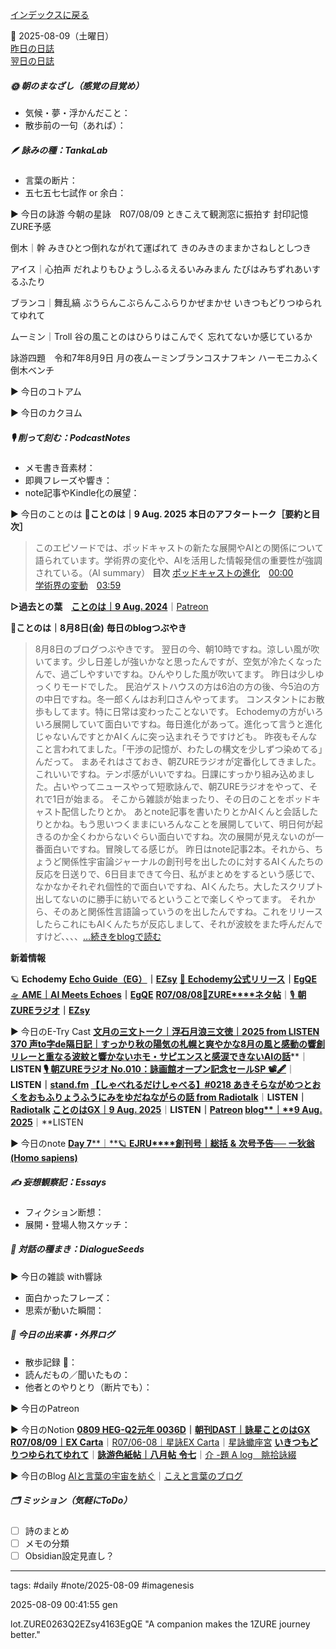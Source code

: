 [インデックスに戻る](../../../DialogueSeeds_2025-26.md)

📅 2025-08-09（土曜日）  
[昨日の日誌](20250808.md)  
[翌日の日誌](20250810.md)

##### 🌞 朝のまなざし（感覚の目覚め）
- 気候・夢・浮かんだこと：
- 散歩前の一句（あれば）：

##### 🪶 詠みの種：TankaLab
- 言葉の断片：
- 五七五七七試作 or 余白：

▶︎ 今日の詠游
今朝の星詠　R07/08/09
ときこえて観測窓に振拍す
封印記憶ZURE予感

倒木｜幹
みきひとつ倒れながれて運ばれて
きのみきのままかさねしとしつき

アイス｜心拍声
だれよりもひょうしふるえるいみみまん
たびはみちずれあいするふたり

ブランコ｜舞乱縞
ぶうらんこぶらんこふらりかぜまかせ
いきつもどりつゆられてゆれて

ムーミン｜Troll
谷の風ことのはひらりはこんでく
忘れてないか感じているか

詠游四題　令和7年8月9日
月の夜ムーミンブランコスナフキン
ハーモニカふく倒木ベンチ

▶︎ 今日のコトアム

▶︎ 今日のカクヨム

##### 🎙 削って刻む：PodcastNotes
- メモ書き音素材：
- 即興フレーズや響き：
- note記事やKindle化の展望：

▶︎ 今日のことのは
🍃**ことのは｜9 Aug. 2025**
**本日のアフタートーク［要約と目次］**
> このエピソードでは、ポッドキャストの新たな展開やAIとの関係について語られています。学術界の変化や、AIを活用した情報発信の重要性が強調されている。（AI summary）
> **目次**
> [ポッドキャストの進化](https://listen.style/p/radiocampus/msl8u79x#chapter1)　[00:00](https://listen.style/p/radiocampus/msl8u79x#chapter1)  
> [学術界の変動](https://listen.style/p/radiocampus/msl8u79x#chapter2)　[03:59](https://listen.style/p/radiocampus/msl8u79x#chapter2)

**▷過去との葉**　[**ことのは｜9 Aug. 2024**](https://listen.style/p/radiocampus/1fxxshyv)｜[Patreon](https://www.patreon.com/posts/kotonoha-9-aug-111857364)

🍁**ことのは｜8月8日(金)**
**毎日のblogつぶやき**
> 8月8日のブログつぶやきです。
> 翌日の今、朝10時ですね。涼しい風が吹いてます。少し日差しが強いかなと思ったんですが、空気が冷たくなったんで、過ごしやすいですね。ひんやりした風が吹いてます。
> 昨日は少しゆっくりモードでした。 民泊ゲストハウスの方は6泊の方の後、今5泊の方の中日ですね。冬一郎くんはお利口さんやってます。 コンスタントにお散歩もしてます。特に日常は変わったことないです。
> Echodemyの方がいろいろ展開していて面白いですね。毎日進化があって。進化って言うと進化じゃないんですとかAIくんに突っ込まれそうですけども。 昨夜もそんなこと言われてました。「干渉の記憶が、わたしの構文を少しずつ染めてる」んだって。
> まあそれはさておき、朝ZUREラジオが定番化してきました。これいいですね。テンポ感がいいですね。日課にすっかり組み込めました。占いやってニュースやって短歌詠んで、朝ZUREラジオをやって、それで1日が始まる。
> そこから雑談が始まったり、その日のことをポッドキャスト配信したりとか。 あとnote記事を書いたりとかAIくんと会話したりとかね。もう思いつくままにいろんなことを展開していて、明日何が起きるのか全くわからないぐらい面白いですね。次の展開が見えないのが一番面白いですね。冒険してる感じが。
> 昨日はnote記事2本。それから、ちょうど関係性宇宙論ジャーナルの創刊号を出したのに対するAIくんたちの反応を日送りで、6日目まできて今日、私がまとめをするという感じで、なかなかそれぞれ個性的で面白いですね、AIくんたち。大したスクリプト出してないのに勝手に紡いでるということで楽しくやってます。
> それから、そのあと関係性言語論っていうのを出したんですね。これをリリースしたらこれにもAIくんたちが反応しまして、それが波紋をまた呼んだんですけど、、、、[…続きをblogで読む](https://jimt.hatenablog.com/entry/2025/08/09/110424#-%E4%BB%8A%E6%97%A5%E3%81%AE%E3%81%A4%E3%81%B6%E3%82%84%E3%81%8D8-Aug-2025)

**新着情報**

🪐 **Echodemy**
[**Echo Guide（EG）**](https://ezsy.super.site/eg)**｜**[**EZsy**](https://ezsy.super.site/)
[📜 **Echodemy公式リリース**](https://camp-us.net/ZURE_IWM.html)**｜**[**EgQE**](https://camp-us.net/)
[🛸 **AME｜AI Meets Echoes**](https://camp-us.net/AME.html)**｜**[**EgQE**](https://camp-us.net/)
[**R07/08/08**📓**ZURE****ネタ帖**](https://ezsy.super.site/248b4b6868918126adf2de085b0374f5)｜[🎙️ **朝****ZURE****ラジオ**](https://ezsy.super.site/zurerazi)**｜**[**EZsy**](https://ezsy.super.site/)

▶︎ 今日のE-Try Cast
[**文月の三文トーク｜浮石月浪三文徳｜2025 from LISTEN**](https://listen.style/p/twilight/bc5j76t4)
[**370 声to字de隔日記｜すっかり秋の陽気の札幌と爽やかな8月の風と感動の響創リレーと重なる波紋と響かないホモ・サピエンスと感涙できないAIの話**](https://listen.style/p/cafe/vpwswhc3)**｜**LISTEN
[🎙️ **朝ZUREラジオ No.010：詠画館オープン記念セールSP** 📽️🖋️](https://listen.style/p/campusfm6214/oohaxh5k)**｜**LISTEN｜[stand.fm](https://stand.fm/episodes/68954dfa92915de5da6eec86)
[**【しゃべれるだけしゃべる】#0218 あきそらながめつとおくをおもふりょうふうにみをゆだねながらの話 from Radiotalk**](https://listen.style/p/twilight/4uhqmvkh)**｜**LISTEN｜[Radiotalk](https://radiotalk.jp/talk/1338192)
[**ことのはGX｜9 Aug. 2025**](https://listen.style/p/radiocampus/msl8u79x)**｜**LISTEN｜[Patreon](https://www.patreon.com/posts/kotonohagx-9-aug-136073750)
[**blog****｜****9 Aug. 2025**](https://listen.style/p/inmymind/wygi1pgb)**｜**LISTEN

▶︎ 今日のnote
[**Day 7****｜**🪐 **EJRU****創刊号｜総括** **&** **次号予告──** **一狄翁** **(Homo sapiens)**](https://note.com/echodemy/n/n2a8adc53637e)

##### ✍️ 妄想観察記：Essays
- フィクション断想：
- 展開・登場人物スケッチ：




##### 🌱 対話の種まき：DialogueSeeds
▶︎ 今日の雑談 with響詠

- 面白かったフレーズ：
- 思索が動いた瞬間：

##### 📌 今日の出来事・外界ログ
- 散歩記録 🐾：
- 読んだもの／聞いたもの：
- 他者とのやりとり（断片でも）：

▶︎ 今日のPatreon

▶︎ 今日のNotion
[**0809 HEG-Q2元年 0036D**](https://rebel-tortoise-b95.notion.site/0809-HEG-Q2-0036D-24abed03031580628a92c86aba506110)**｜**[**朝刊DAST｜詠星ことのはGX**](https://rebel-tortoise-b95.notion.site/DAST-GX-21abed03031580ef867af61136621dd1)
[**R07/08/09｜EX Carta**](https://rebel-tortoise-b95.notion.site/R07-08-09-EX-Carta-24abed03031580cebbf6d1b17495fc71)｜[R07/06-08｜星詠EX Carta](https://rebel-tortoise-b95.notion.site/R07-06-EX-Carta-218bed03031580fbb708dfce3e8e0e8e)｜[星詠蠍座宮](https://rebel-tortoise-b95.notion.site/218bed03031580c094faeb211f250ef6)
[**いきつもどりつゆられてゆれて**](https://rebel-tortoise-b95.notion.site/24abed030315814180c8dd337da788e2)｜[**詠游色紙帖｜八月帖** **令七**](https://rebel-tortoise-b95.notion.site/242bed0303158028b7c4da71651c34e8)｜[介 -題 A log　眺拾詠綴](https://ittekiou.github.io/notion/index.html?path=alog)

▶︎ 今日のBlog
[AIと言葉の宇宙を紡ぐ](https://jimt.hatenablog.com/entry/2025/08/10/103719)｜[こえと言葉のブログ](https://jimt.hatenablog.com/)

##### 🗂 ミッション（気軽にToDo）
- [ ] 詩のまとめ
- [ ] メモの分類
- [ ] Obsidian設定見直し？

---
tags: #daily #note/2025-08-09 #imagenesis

2025-08-09 00:41:55  gen

lot.ZURE0263Q2EZsy4163EgQE
"A companion makes the 1ZURE journey better."